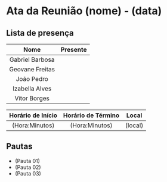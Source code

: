 # Ata da Reunião (nome) - (data)

## Lista de presença

| Nome | Presente |
|:----:|:--------:|
| Gabriel Barbosa | |
| Geovane Freitas | |
| João Pedro | |
| Izabella Alves | |
| Vitor Borges| |

| Horário de Início | Horário de Término | Local |
|:-----------------:|:------------------:|:-----:|
| (Hora:Minutos)    | (Hora:Minutos) | (local) |

## Pautas

* (Pauta 01)
* (Pauta 02)
* (Pauta 03)

